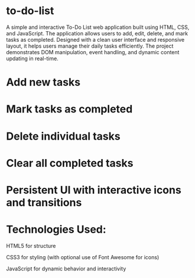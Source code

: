 # to-do-list
A simple and interactive To-Do List web application built using HTML, CSS, and JavaScript. The application allows users to add, edit, delete, and mark tasks as completed. Designed with a clean user interface and responsive layout, it helps users manage their daily tasks efficiently. The project demonstrates DOM manipulation, event handling, and dynamic content updating in real-time.
# Add new tasks

# Mark tasks as completed

# Delete individual tasks

# Clear all completed tasks

# Persistent UI with interactive icons and transitions

# Technologies Used:

HTML5 for structure

CSS3 for styling (with optional use of Font Awesome for icons)

JavaScript for dynamic behavior and interactivity

